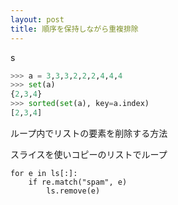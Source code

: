 ```yaml
---
layout: post
title: 順序を保持しながら重複排除
---
```


s
```python
>>> a = 3,3,3,2,2,2,4,4,4
>>> set(a)
{2,3,4}
>>> sorted(set(a), key=a.index)
[2,3,4]
```

ループ内でリストの要素を削除する方法

スライスを使いコピーのリストでループ

```pythn 
for e in ls[:]:
    if re.match("spam", e)
        ls.remove(e)

```
